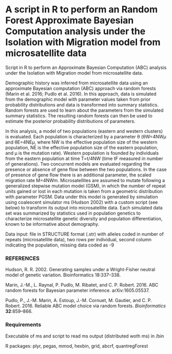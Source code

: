 # A script in R to perform an Random Forest Approximate Bayesian Computation analysis under the Isolation with Migration model from microsatellite data
Script in R to perform an Approximate Bayesian Computation (ABC) analysis under the Isolation with Migration model from microsatellite data.

Demographic history was inferred from microsatellite data using an approximate Bayesian computation (ABC) approach via random forests (Marin et al. 2016; Pudlo et al. 2016). In this approach, data is simulated from the demographic model with parameter values taken from prior probability distributions and data is transformed into summary statistics. Random forests are used to learn about the parameters from the simulated summary statistics. The resulting random forests can then be used to estimate the posterior probability distributions of parameters.

In this analysis, a model of two populations (eastern and western clusters) is evaluated. Each population is characterized by a parameter θ (θW=4NWμ and θE=4NEμ, where NW is the effective population size of the western population, NE is the effective population size of the eastern population, and μ is the mutation rate). Western population is founded by individuals from the eastern population at time T=t/4NW (time tF measured in number of generations). Two concurrent models are evaluated regarding the presence or absence of gene flow between the two populations. In the case of presence of gene flow there is an additional parameter, the scaled migration rate M=4NWm. Microsatellites are assumed to mutate following a generalized stepwise mutation model (GSM), in which the number of repeat units gained or lost in each mutation is taken from a geometric distribution with parameter PGSM. Data under this model is generated by simulation using coalescent simulator ms (Hudson 2002) with a custom script (see below) to transform its output into microsatellite data. Each simulated data set was summarized by statistics used in population genetics to characterize microsatellite genetic diversity and population differentiation, known to be informative about demography.

Data input: file in STRUCTURE format (.str) with alleles coded in number of repeats (microsatellite data), two rows per individual, second column indicating the population, missing data coded as -9

### REFERENCES

Hudson, R. R. 2002. Generating samples under a Wright-Fisher neutral model of genetic variation. Bioinformatics 18:337–338.

Marin, J.-M., L. Raynal, P. Pudlo, M. Ribatet, and C. P. Robert. 2016. ABC random forests for Bayesian parameter inference. arXiv:1605.05537.

Pudlo, P., J.-M. Marin, A. Estoup, J.-M. Cornuet, M. Gautier, and C. P. Robert. 2016. Reliable ABC model choice via random forests. *Bioinformatics* **32**:859–866.


### Requirements

Executable of ms and script to read ms output (distributed woth ms) in /bin

R packages: plyr, pegas, mmod, hexbin, grid, abcrf, quantregForest


